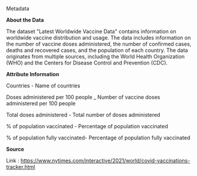 Metadata

**About the Data**

The dataset "Latest Worldwide Vaccine Data" contains information on worldwide vaccine distribution and usage. The data includes information on the number of vaccine doses administered, the number of confirmed cases, deaths and recovered cases, and the population of each country. The data originates from multiple sources, including the World Health Organization (WHO) and the Centers for Disease Control and Prevention (CDC).

**Attribute Information**

Countries - Name of countries

Doses administered per 100 people _ Number of vaccine doses administered per 100 people

Total doses administered - Total number of doses administered

% of population vaccinated - Percentage of population vaccinated

% of population fully vaccinated- Percentage of population fully vaccinated

**Source**

Link : https://www.nytimes.com/interactive/2021/world/covid-vaccinations-tracker.html


